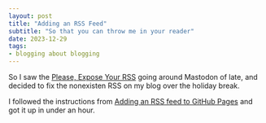 ```yaml
---
layout: post
title: "Adding an RSS Feed"
subtitle: "So that you can throw me in your reader"
date: 2023-12-29
tags:
- blogging about blogging
---
```


So I saw the [Please, Expose Your RSS](https://rknight.me/please-expose-your-rss/) going around Mastodon of late, and decided to fix the nonexisten RSS on my blog over the holiday break.

I followed the instructions from [Adding an RSS feed to GitHub Pages](https://dzhavat.github.io/2020/01/19/adding-an-rss-feed-to-github-pages.html) and got it up in under an hour.
